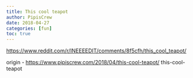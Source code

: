 ```yaml
---
title: This cool teapot
author: PipisCrew
date: 2018-04-27
categories: [fun]
toc: true
---
```


https://www.reddit.com/r/INEEEEDIT/comments/8f5cfh/this_cool_teapot/

origin - https://www.pipiscrew.com/2018/04/this-cool-teapot/ this-cool-teapot